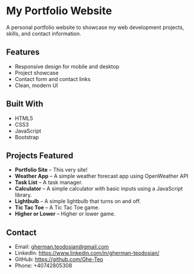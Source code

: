 # My Portfolio Website

A personal portfolio website to showcase my web development projects, skills, and contact information.

## Features
- Responsive design for mobile and desktop
- Project showcase
- Contact form and contact links
- Clean, modern UI

## Built With
- HTML5
- CSS3
- JavaScript
- Bootstrap

## Projects Featured
- **Portfolio Site** – This very site!
- **Weather App** – A simple weather forecast app using OpenWeather API
- **Task List** – A task manager.
- **Calculator** – A simple calculator with basic inputs using a JavaScript library.
- **Lightbulb** – A simple lightbulb that turns on and off.
- **Tic Tac Toe** – A Tic Tac Toe game.
- **Higher or Lower** – Higher or lower game.

## Contact
- Email: gherman.teodosian@gmail.com
- LinkedIn: https://www.linkedin.com/in/gherman-teodosian/
- GitHub: https://github.com/Ghe-Teo
- Phone: +40742805308

